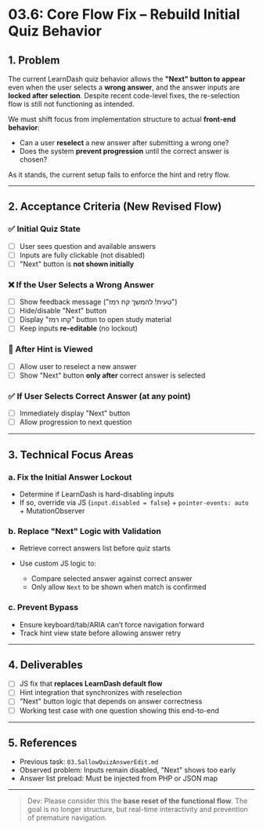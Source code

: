 # 03.6: Core Flow Fix – Rebuild Initial Quiz Behavior

## 1. Problem

The current LearnDash quiz behavior allows the **"Next" button to appear** even when the user selects a **wrong answer**, and the answer inputs are **locked after selection**. Despite recent code-level fixes, the re-selection flow is still not functioning as intended.

We must shift focus from implementation structure to actual **front-end behavior**:

* Can a user **reselect** a new answer after submitting a wrong one?
* Does the system **prevent progression** until the correct answer is chosen?

As it stands, the current setup fails to enforce the hint and retry flow.

---

## 2. Acceptance Criteria (New Revised Flow)

### ✅ Initial Quiz State

* [ ] User sees question and available answers
* [ ] Inputs are fully clickable (not disabled)
* [ ] "Next" button is **not shown initially**

### ❌ If the User Selects a Wrong Answer

* [ ] Show feedback message ("טעית! להמשך קח רמז")
* [ ] Hide/disable "Next" button
* [ ] Display "קחו רמז" button to open study material
* [ ] Keep inputs **re-editable** (no lockout)

### 📘 After Hint is Viewed

* [ ] Allow user to reselect a new answer
* [ ] Show "Next" button **only after** correct answer is selected

### ✅ If User Selects Correct Answer (at any point)

* [ ] Immediately display "Next" button
* [ ] Allow progression to next question

---

## 3. Technical Focus Areas

### a. Fix the Initial Answer Lockout

* Determine if LearnDash is hard-disabling inputs
* If so, override via JS (`input.disabled = false`) + `pointer-events: auto` + MutationObserver

### b. Replace "Next" Logic with Validation

* Retrieve correct answers list before quiz starts
* Use custom JS logic to:

  * Compare selected answer against correct answer
  * Only allow `Next` to be shown when match is confirmed

### c. Prevent Bypass

* Ensure keyboard/tab/ARIA can’t force navigation forward
* Track hint view state before allowing answer retry

---

## 4. Deliverables

* [ ] JS fix that **replaces LearnDash default flow**
* [ ] Hint integration that synchronizes with reselection
* [ ] "Next" button logic that depends on answer correctness
* [ ] Working test case with one question showing this end-to-end

---

## 5. References

* Previous task: `03.5allowQuizAnswerEdit.md`
* Observed problem: Inputs remain disabled, "Next" shows too early
* Answer list preload: Must be injected from PHP or JSON map

---

> Dev: Please consider this the **base reset of the functional flow**. The goal is no longer structure, but real-time interactivity and prevention of premature navigation.
